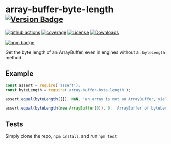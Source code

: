 # array-buffer-byte-length <sup>[![Version Badge][npm-version-svg]][package-url]</sup>

[![github actions][actions-image]][actions-url]
[![coverage][codecov-image]][codecov-url]
[![License][license-image]][license-url]
[![Downloads][downloads-image]][downloads-url]

[![npm badge][npm-badge-png]][package-url]

Get the byte length of an ArrayBuffer, even in engines without a `.byteLength` method.

## Example

```js
const assert = require('assert');
const byteLength = require('array-buffer-byte-length');

assert.equal(byteLength([]), NaN, 'an array is not an ArrayBuffer, yields NaN');

assert.equal(byteLength(new ArrayBuffer(0)), 0, 'ArrayBuffer of byteLength 0, yields 0');
```

## Tests
Simply clone the repo, `npm install`, and run `npm test`

[package-url]: https://npmjs.org/package/array-buffer-byte-length
[npm-version-svg]: https://versionbadg.es/inspect-js/array-buffer-byte-length.svg
[deps-svg]: https://david-dm.org/inspect-js/array-buffer-byte-length.svg
[deps-url]: https://david-dm.org/inspect-js/array-buffer-byte-length
[dev-deps-svg]: https://david-dm.org/inspect-js/array-buffer-byte-length/dev-status.svg
[dev-deps-url]: https://david-dm.org/inspect-js/array-buffer-byte-length#info=devDependencies
[npm-badge-png]: https://nodei.co/npm/array-buffer-byte-length.png?downloads=true&stars=true
[license-image]: https://img.shields.io/npm/l/array-buffer-byte-length.svg
[license-url]: LICENSE
[downloads-image]: https://img.shields.io/npm/dm/array-buffer-byte-length.svg
[downloads-url]: https://npm-stat.com/charts.html?package=array-buffer-byte-length
[codecov-image]: https://codecov.io/gh/inspect-js/array-buffer-byte-length/branch/main/graphs/badge.svg
[codecov-url]: https://app.codecov.io/gh/inspect-js/array-buffer-byte-length/
[actions-image]: https://img.shields.io/endpoint?url=https://github-actions-badge-u3jn4tfpocch.runkit.sh/inspect-js/array-buffer-byte-length
[actions-url]: https://github.com/inspect-js/array-buffer-byte-length/actions
